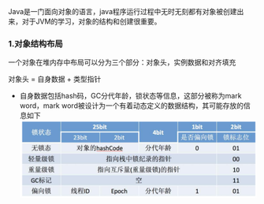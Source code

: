 Java是一门面向对象的语言，java程序运行过程中无时无刻都有对象被创建出来，对于JVM的学习，对象的结构和创建很重要。

### 1.对象结构布局

一个对象在堆内存中布局可以分为三个部分：对象头，实例数据和对齐填充

对象头 = 自身数据 + 类型指针

- 自身数据包括hash码，GC分代年龄，锁状态等信息，这部分被称为mark word，mark word被设计为一个有着动态定义的数据结构，其可能存放的信息如下
![](./images/jvm6.png)